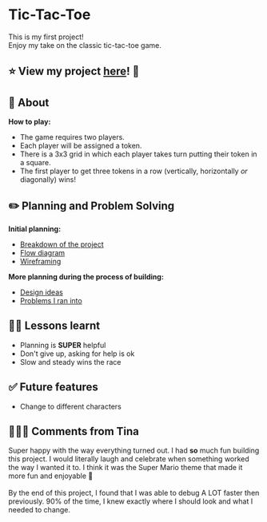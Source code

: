 # Tic-Tac-Toe
This is my first project! \
Enjoy my take on the classic tic-tac-toe game.

## :star: View my project [here](https://tinaaiscoding.github.io/tic_tac_toe/)! :eyes:

## :page_with_curl: About

**How to play:**
- The game requires two players. 
- Each player will be assigned a token.
- There is a 3x3 grid in which each player takes turn putting their token in a square.
- The first player to get three tokens in a row (vertically, horizontally *or* diagonally) wins!

## :pencil2: Planning and Problem Solving
**Initial planning:**
- [Breakdown of the project](./planning/breaking_down_the_project.pdf) 
- [Flow diagram](./planning/plan_diagram.pdf)
- [Wireframing](./planning/html_wire_framing.pdf)

**More planning during the process of building:**
- [Design ideas](./planning/design_ideas.pdf)
- [Problems I ran into](./planning/problems_I_ran_into.pdf)

## 😮‍💨 Lessons learnt 
- Planning is **SUPER** helpful
- Don't give up, asking for help is ok
- Slow and steady wins the race

 ## :white_check_mark: Future features
- Change to different characters

 ## 🙆🏻‍♀️ Comments from Tina
 Super happy with the way everything turned out. I had **so** much fun building this project. I would literally laugh and celebrate when something worked the way I wanted it to. I think it was the Super Mario theme that made it more fun and enjoyable 🤣 \
 \
 By the end of this project, I found that I was able to debug A LOT faster then previously. 90% of the time, I knew exactly where I should look and what I needed to change. 
